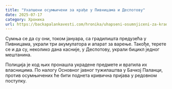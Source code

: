 ```yaml
---
title: "Ухапшени осумњичени за крађе у Пивницама и Деспотову"
date: 2025-07-17
category: Хроника
url: https://backapalankavesti.com/hronika/uhapseni-osumnjiceni-za-kradje-u-pivnicama-i-despotovu/
---
```


Сумња се да су они, током јануара, са градилишта предузећа у Пивницама, украли три акумулатора и апарат за варење. Такође, терете се и да су, неколико дана касније, у Деспотову, украли бицикл једног мештанина.

Полиција је код њих пронашла украдене предмете и вратила их власницима. По налогу Основног јавног тужилаштва у Бачкој Паланци, против осумњичених ће бити поднета кривична пријава у редовном поступку.
